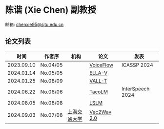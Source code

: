 # 陈谐 (Xie Chen) 副教授

邮箱: chenxie95@sjtu.edu.cn

## 论文列表

| 时间 | 作者序 | 机构 | 论文 | 发表 |
|:-:|:-:|---|---|---|
| 2023.09.10 | No.04/05 | | [VoiceFlow](../Models/Flow/2023.09.10_VoiceFlow.md) | ICASSP 2024 |
| 2024.01.14 | No.05/05 | | [ELLA-V](../Models/Speech_LLM/2024.01.14_ELLA-V.md) |
| 2024.01.25 | No.08/09 | | [VALL-T](../Models/Speech_LLM/2024.01.25_VALL-T.md) |
| 2024.06.22 | No.06/06 | | [TacoLM](../Models/Speech_LLM/2024.06.22_TacoLM.md) | InterSpeech 2024 |
| 2024.08.05 | No.08/08 | | [LSLM](../Models/Speech_LLM/2024.08.05_LSLM.md) |
| 2024.09.03 | No.07/08 | [上海交通大学](../Institutions/CHN-SJTU_上海交通大学.md) | [Vec2Wav 2.0](../Models/TTS3_Vocoder/2024.09.03_Vec2Wav2.0.md) |
